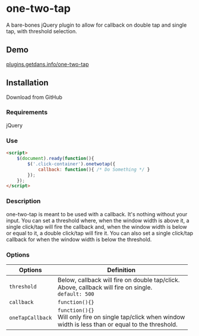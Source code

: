 # one-two-tap
A bare-bones jQuery plugin to allow for callback on double tap and single tap, with threshold selection.

## Demo
[plugins.getdans.info/one-two-tap](http://plugins.getdans.info/one-two-tap)

## Installation
Download from GitHub

### Requirements
jQuery

### Use
```html
<script>
    $(document).ready(function(){
        $('.click-container').onetwotap({
            callback: function(){ /* Do Something */ }
        });
    });
</script>
```
### Description

one-two-tap is meant to be used with a callback. It's nothing without your input. You can set a threshold where, when the window width is above it, a single click/tap will fire the callback and, when the window width is below or equal to it, a double click/tap will fire it. You can also set a single click/tap callback for when the window width is below the threshold.

### Options

Options          | Definition
---------------- | -------------------------------------------------------------------------------------------------------------------- 
`threshold`      | Below, callback will fire on double tap/click.<br>Above, callback will fire on single.<br>`default: 500`
`callback`       | `function(){}`
`oneTapCallback` | `function(){}`<br>Will only fire on single tap/click when window<br>width is less than or equal to the threshold.
